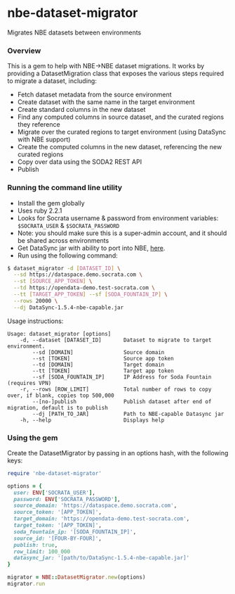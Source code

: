 nbe-dataset-migrator
=============================
Migrates NBE datasets between environments

### Overview

This is a gem to help with NBE->NBE dataset migrations.
It works by providing a DatasetMigration class that exposes the various steps required to migrate a dataset, including:
* Fetch dataset metadata from the source environment
* Create dataset with the same name in the target environment
* Create standard columns in the new dataset
* Find any computed columns in source dataset, and the curated regions they reference
* Migrate over the curated regions to target environment (using DataSync with NBE support)
* Create the computed columns in the new dataset, referencing the new curated regions
* Copy over data using the SODA2 REST API
* Publish

### Running the command line utility

* Install the gem globally
* Uses ruby 2.2.1
* Looks for Socrata username & password from environment variables: `$SOCRATA_USER` & `$SOCRATA_PASSWORD`
* Note: you should make sure this is a super-admin account, and it should be shared across environments
* Get DataSync jar with ability to port into NBE, [here](https://drive.google.com/a/socrata.com/file/d/0Bz5SGM6croe5Tnc0ZnkzWkVTVDg/view?usp=sharing).
* Run using the following command:

```bash
$ dataset_migrator -d [DATASET_ID] \
  --sd https://dataspace.demo.socrata.com \
  --st [SOURCE_APP_TOKEN] \
  --td https://opendata-demo.test-socrata.com \
  --tt [TARGET_APP_TOKEN] --sf [SODA_FOUNTAIN_IP] \
  --rows 20000 \
  --dj DataSync-1.5.4-nbe-capable.jar
```
Usage instructions:
```
Usage: dataset_migrator [options]
    -d, --dataset [DATASET_ID]       Dataset to migrate to target environment.
        --sd [DOMAIN]                Source domain
        --st [TOKEN]                 Source app token
        --td [DOMAIN]                Target domain
        --tt [TOKEN]                 Target app token
        --sf [SODA_FOUNTAIN_IP]      IP Address for Soda Fountain (requires VPN)
    -r, --rows [ROW_LIMIT]           Total number of rows to copy over, if blank, copies top 500,000
        --[no-]publish               Publish dataset after end of migration, default is to publish
        --dj [PATH_TO_JAR]           Path to NBE-capable Datasync jar
    -h, --help                       Displays help
```

### Using the gem

Create the DatasetMigrator by passing in an options hash, with the following keys:

```ruby
require 'nbe-dataset-migrator'

options = {
  user: ENV['SOCRATA_USER'],
  password: ENV['SOCRATA_PASSWORD'],
  source_domain: 'https://dataspace.demo.socrata.com',
  source_token: '[APP_TOKEN]',
  target_domain: 'https://opendata-demo.test-socrata.com',
  target_token: '[APP_TOKEN]',
  soda_fountain_ip: '[SODA_FOUNTAIN_IP]',
  source_id: '[FOUR-BY-FOUR]',
  publish: true,
  row_limit: 100_000
  datasync_jar: '[path/to/DataSync-1.5.4-nbe-capable.jar]'
}

migrator = NBE::DatasetMigrator.new(options)
migrator.run
```

